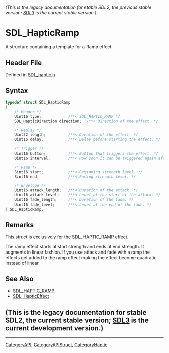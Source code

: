 ###### (This is the legacy documentation for stable SDL2, the previous stable version; [SDL3](https://wiki.libsdl.org/SDL3/) is the current stable version.)
# SDL_HapticRamp

A structure containing a template for a Ramp effect.

## Header File

Defined in [SDL_haptic.h](https://github.com/libsdl-org/SDL/blob/SDL2/include/SDL_haptic.h)

## Syntax

```c
typedef struct SDL_HapticRamp
{
    /* Header */
    Uint16 type;            /**< SDL_HAPTIC_RAMP */
    SDL_HapticDirection direction;  /**< Direction of the effect. */

    /* Replay */
    Uint32 length;          /**< Duration of the effect. */
    Uint16 delay;           /**< Delay before starting the effect. */

    /* Trigger */
    Uint16 button;          /**< Button that triggers the effect. */
    Uint16 interval;        /**< How soon it can be triggered again after button. */

    /* Ramp */
    Sint16 start;           /**< Beginning strength level. */
    Sint16 end;             /**< Ending strength level. */

    /* Envelope */
    Uint16 attack_length;   /**< Duration of the attack. */
    Uint16 attack_level;    /**< Level at the start of the attack. */
    Uint16 fade_length;     /**< Duration of the fade. */
    Uint16 fade_level;      /**< Level at the end of the fade. */
} SDL_HapticRamp;
```

## Remarks

This struct is exclusively for the [SDL_HAPTIC_RAMP](SDL_HAPTIC_RAMP)
effect.

The ramp effect starts at start strength and ends at end strength. It
augments in linear fashion. If you use attack and fade with a ramp the
effects get added to the ramp effect making the effect become quadratic
instead of linear.

## See Also

- [SDL_HAPTIC_RAMP](SDL_HAPTIC_RAMP)
- [SDL_HapticEffect](SDL_HapticEffect)


## (This is the legacy documentation for stable SDL2, the current stable version; [SDL3](https://wiki.libsdl.org/SDL3/) is the current development version.)



----
[CategoryAPI](CategoryAPI), [CategoryAPIStruct](CategoryAPIStruct), [CategoryHaptic](CategoryHaptic)

